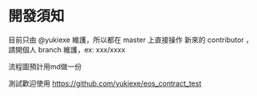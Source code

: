 # 開發須知
目前只由 @yukiexe 維護，所以都在 master 上直接操作
新來的 contributor ，請開個人 branch 維護，ex: xxx/xxxx

流程圖預計用md做一份

測試歡迎使用
https://github.com/yukiexe/eos_contract_test